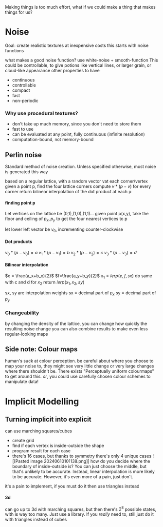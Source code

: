 Making things is too much effort, what if we could make a thing that makes things for us?
# Noise 
Goal: create realistic textures at inexpensive costs
this starts with noise functions

what makes a good noise function? use white-noise + smooth-function
This could be controllable, to give potions like vertical lines, or larger grain, or cloud-like appearance
other properties to have
- continuous
- controllable
- compact
- fast
- non-periodic

### Why use procedural textures?
- don't take up much memory, since you don't need to store them
- fast to use
- can be evaluated at any point, fully continuous (infinite resolution)
- computation-bound, not memory-bound
## Perlin noise
Standard method of noise creation. Unless specified otherwise, most noise is generated this way

based on a regular lattice, with a random vector vat each corner/vertex
given a point p, find the four lattice corners
compute $v*(p-v)$ for every corner
return bilinear interpolation of the dot product at each p
#### finding point p
Let vertices on the lattice be (0,1),(1,0),(1,1)...
given point p(x,y), take the floor and ceiling of $p_x,p_y$ to get the four nearest vertices to p

let lower left vector be $v_0$, incrementing counter-clockwise
#### Dot products
$v_0*(p-v_0)=a$
$v_1*(p-v_1)=b$
$v_2*(p-v_2)=c$
$v_3*(p-v_3)=d$
#### Bilinear interpolation
$e = \frac{a_x+b_x}{2}$
$f=\frac{a_y+b_y}{2}$
$x_1=lerp(e,f, sx)$
do same with c and d for $x_2$
return $lerp(x_1,x_2,sy)$

sx, sy are interpolation weights
sx = decimal part of $p_x$
sy = decimal part of $p_y$ 


### Changeability
by changing the density of the lattice, you can change how quickly the resulting noise change
you can also combine results to make even less regular-looking maps

## Side note: Colour maps
human's suck at colour perception. be careful about where you choose to map your noise to, they might see very little change or very large changes where there shouldn't be.
There exists "Perceptually uniform colourmaps" to get around this.
*or*, you could use carefully chosen colour schemes to manipulate data!

# Implicit Modelling



## Turning implicit into explicit
can use marching squares/cubes
- create grid
- find if each vertex is inside-outside the shape
- program result for each case
- there's 16 cases, but thanks to symmetry there's only 4 unique cases
![[Pasted image 20240610101138.png]]
how do you decide where the boundary of inside-outside is?
You can just choose the middle, but that's unlikely to be accurate. Instead, linear interpolation is more likely to be accurate. However, it's even more of a pain, just don't.

it's a pain to implement, if you must do it then use triangles instead
#### 3d
can go up to 3d with marching squares, but then there's $2^8$ possible states, with is way too many. Just use a library. If you *really* need to, still just do it with triangles instead of cubes

